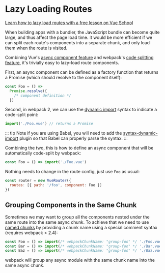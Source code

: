 # Lazy Loading Routes

<div class="vueschool"><a href="https://vueschool.io/lessons/how-to-lazy-load-routes-with-vue-router?friend=vuejs" target="_blank" rel="sponsored noopener" title="Learn how to increase performance by lazy loading routes on Vue School">Learn how to lazy load routes with a free lesson on Vue School</a></div>

When building apps with a bundler, the JavaScript bundle can become quite large, and thus affect the page load time. It would be more efficient if we can split each route's components into a separate chunk, and only load them when the route is visited.

Combining Vue's [async component feature](https://vuejs.org/guide/components.html#Async-Components) and webpack's [code splitting feature](https://webpack.js.org/guides/code-splitting-async/), it's trivially easy to lazy-load route components.

First, an async component can be defined as a factory function that returns a Promise (which should resolve to the component itself):

```js
const Foo = () =>
  Promise.resolve({
    /* component definition */
  })
```

Second, in webpack 2, we can use the [dynamic import](https://github.com/tc39/proposal-dynamic-import) syntax to indicate a code-split point:

```js
import('./Foo.vue') // returns a Promise
```

::: tip Note
if you are using Babel, you will need to add the [syntax-dynamic-import](https://babeljs.io/docs/plugins/syntax-dynamic-import/) plugin so that Babel can properly parse the syntax.
:::

Combining the two, this is how to define an async component that will be automatically code-split by webpack:

```js
const Foo = () => import('./Foo.vue')
```

Nothing needs to change in the route config, just use `Foo` as usual:

```js
const router = new VueRouter({
  routes: [{ path: '/foo', component: Foo }]
})
```

## Grouping Components in the Same Chunk

Sometimes we may want to group all the components nested under the same route into the same async chunk. To achieve that we need to use [named chunks](https://webpack.js.org/api/module-methods/#magic-comments) by providing a chunk name using a special comment syntax (requires webpack > 2.4):

```js
const Foo = () => import(/* webpackChunkName: "group-foo" */ './Foo.vue')
const Bar = () => import(/* webpackChunkName: "group-foo" */ './Bar.vue')
const Baz = () => import(/* webpackChunkName: "group-foo" */ './Baz.vue')
```

webpack will group any async module with the same chunk name into the same async chunk.
